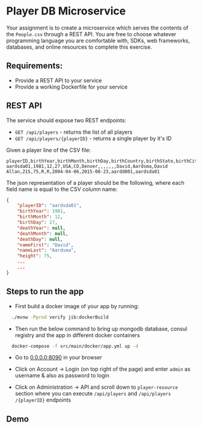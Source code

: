 # Player DB Microservice

Your assignment is to create a microservice which serves the contents of the `People.csv` through a
REST API. You are free to choose whatever programming language you are comfortable with, SDKs, web
frameworks, databases, and online resources to complete this exercise.

## Requirements:

- Provide a REST API to your service
- Provide a working Dockerfile for your service

## REST API

The service should expose two REST endpoints:

- `GET /api/players` - returns the list of all players
- `GET /api/players/{playerID}` - returns a single player by it's ID

Given a player line of the CSV file:

```
playerID,birthYear,birthMonth,birthDay,birthCountry,birthState,birthCity,deathYear,deathMonth,deathDay,deathCountry,deathState,deathCity,nameFirst,nameLast,nameGiven,weight,height,bats,throws,debut,finalGame,retroID,bbrefID
aardsda01,1981,12,27,USA,CO,Denver,,,,,,,David,Aardsma,David Allan,215,75,R,R,2004-04-06,2015-08-23,aardd001,aardsda01
```

The json representation of a player should be the following, where each field name is equal to the CSV column name:

```json
{
    "playerID": "aardsda01",
    "birthYear": 1981,
    "birthMonth": 12,
    "birthDay": 27,
    "deathYear": null,
    "deathMonth": null,
    "deathDay": null,
    "nameFirst": "David",
    "nameLast": "Aardsma",
    "height": 75,
    ...
    ...
}
```

## Steps to run the app

- First build a docker image of your app by running:

```bash
  ./mvnw -Pprod verify jib:dockerBuild
```

- Then run the below command to bring up mongodb database, consul registry and the app in different docker containers

```bash
  docker-compose -f src/main/docker/app.yml up -d
```

- Go to [0.0.0.0:8090](0.0.0.0:8090) in your browser

- Click on Account -> Login (on top right of the page) and enter `admin` as username & also as password to login

- Click on Administration -> API and scroll down to `player-resource` section where you can execute `/api/players` and `​/api​/players​/{playerID}` endpoints

## Demo
